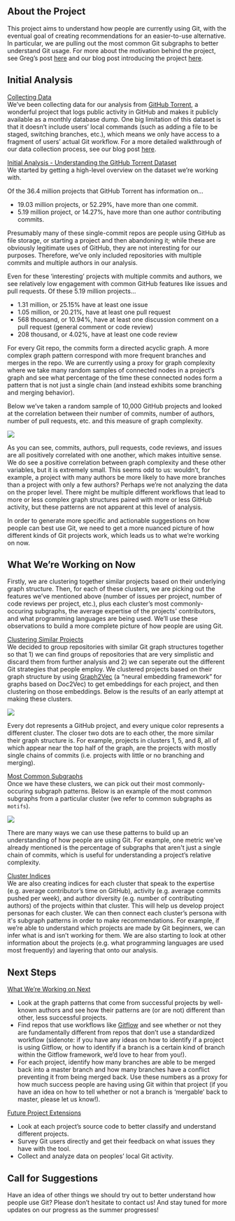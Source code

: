## About the Project
This project aims to understand how people are currently using Git, with the eventual goal of creating recommendations for an easier-to-use alternative. In particular, we are pulling out the most common Git subgraphs to better understand Git usage. For more about the motivation behind the project, see Greg’s post [here](http://third-bit.com/2017/09/30/git-graphs-and-engineering.html) and our blog post introducing the project [here](https://ubc-mds.github.io/RStudio-GitHub-Analysis/2019/05/10/project-introduction.html). 

## Initial Analysis
<u>Collecting Data</u>  
We’ve been collecting data for our analysis from [GitHub Torrent](http://ghtorrent.org/), a wonderful project that logs public activity in GitHub and makes it publicly available as a monthly database dump. One big limitation of this dataset is that it doesn’t include users’ local commands (such as adding a file to be staged, switching branches, etc.), which means we only have access to a fragment of users’ actual Git workflow. For a more detailed walkthrough of our data collection process, see our blog post [here](https://ubc-mds.github.io/RStudio-GitHub-Analysis/2019/05/15/data-query.html).

<u>Initial Analysis - Understanding the GitHub Torrent Dataset</u>  
We started by getting a high-level overview on the dataset we’re working with.

Of the 36.4 million projects that GitHub Torrent has information on...

- 19.03 million projects, or 52.29%, have more than one commit.
- 5.19 million project, or 14.27%, have more than one author contributing commits.

Presumably many of these single-commit repos are people using GitHub as file storage, or starting a project and then abandoning it; while these are obviously legitimate uses of GitHub, they are not interesting for our purposes. Therefore, we’ve only included repositories with multiple commits and multiple authors in our analysis. 

Even for these ‘interesting’ projects with multiple commits and authors, we see relatively low engagement with common GitHub features like issues and pull requests. Of these 5.19 million projects...

- 1.31 million, or 25.15% have at least one issue 
- 1.05 million, or 20.21%, have at least one pull request
- 568 thousand, or 10.94%, have at least one discussion comment on a pull request (general comment or code review)
- 208 thousand, or 4.02%, have at least one code review

For every Git repo, the commits form a directed acyclic graph. A more complex graph pattern correspond with more frequent branches and merges in the repo. We are currently using a proxy for graph complexity where we take many random samples of connected nodes in a project’s graph and see what percentage of the time these connected nodes form a pattern that is not just a single chain (and instead exhibits some branching and merging behavior). 

Below we’ve taken a random sample of 10,000 GitHub projects and looked at the correlation between their number of commits, number of authors, number of pull requests, etc. and this measure of graph complexity.

![](https://github.com/UBC-MDS/RStudio-GitHub-Analysis/blob/master/docs/img/posts/blog_3_corr_2.png)

As you can see, commits, authors, pull requests, code reviews, and issues are all positively correlated with one another, which makes intuitive sense. We do see a positive correlation between graph complexity and these other variables, but it is extremely small. This seems odd to us: wouldn’t, for example, a project with many authors be more likely to have more branches than a project with only a few authors? Perhaps we’re not analyzing the data on the proper level. There might be multiple different workflows that lead to more or less complex graph structures paired with more or less GitHub activity, but these patterns are not apparent at this level of analysis.

In order to generate more specific and actionable suggestions on how people can best use Git, we need to get a more nuanced picture of how different kinds of Git projects work, which leads us to what we’re working on now.

## What We’re Working on Now
Firstly, we are clustering together similar projects based on their underlying graph structure. Then, for each of these clusters, we are picking out the features we’ve mentioned above (number of issues per project, number of code reviews per project, etc.), plus each cluster’s most commonly-occuring subgraphs, the average expertise of the projects' contributors, and what programming languages are being used. We’ll use these observations to build a more complete picture of how people are using Git.

<u>Clustering Similar Projects</u>  
We decided to group repositories with similar Git graph structures together so that 1) we can find groups of repositories that are very simplistic and discard them from further analysis and 2) we can seperate out the different Git strategies that people employ.
We clustered projects based on their graph structure by using [Graph2Vec](https://arxiv.org/abs/1707.05005) (a “neural embedding framework” for graphs based on Doc2Vec) to get embeddings for each project, and then clustering on those embeddings. Below is the results of an early attempt at making these clusters.

![](https://github.com/UBC-MDS/RStudio-GitHub-Analysis/blob/master/docs/img/posts/blog_3_clusters.png)

Every dot represents a GitHub project, and every unique color represents a different cluster. The closer two dots are to each other, the more similar their graph structure is. For example, projects in clusters 1, 5, and 8, all of which appear near the top half of the graph, are the projects with mostly single chains of commits (i.e. projects with little or no branching and merging).

<u>Most Common Subgraphs</u>  
Once we have these clusters, we can pick out their most commonly-occuring subgraph patterns. Below is an example of the most common subgraphs from a particular cluster (we refer to common subgraphs as `motifs`).

![](https://github.com/UBC-MDS/RStudio-GitHub-Analysis/blob/master/docs/img/posts/blog_3_subgraphs.png)

There are many ways we can use these patterns to build up an understanding of how people are using Git. For example, one metric we’ve already mentioned is the percentage of subgraphs that aren't just a single chain of commits, which is useful for understanding a project’s relative complexity.

<u>Cluster Indices</u>  
We are also creating indices for each cluster that speak to the expertise (e.g. average contributor’s time on GitHub), activity (e.g. average commits pushed per week), and author diversity (e.g. number of contributing authors) of the projects within that cluster. This will help us develop project personas for each cluster. We can then connect each cluster’s persona with it's subgraph patterns in order to make recommendations. For example, if we’re able to understand which projects are made by Git beginners, we can infer what is and isn’t working for them. We are also starting to look at other information about the projects (e.g. what programming languages are used most frequently) and layering that onto our analysis. 

## Next Steps
<u>What We’re Working on Next</u>  

- Look at the graph patterns that come from successful projects by well-known authors and see how their patterns are (or are not) different than other, less successful projects. 
- Find repos that use workflows like [Gitflow](https://www.atlassian.com/git/tutorials/comparing-workflows/gitflow-workflow) and see whether or not they are fundamentally different from repos that don’t use a standardized workflow (sidenote: if you have any ideas on how to identify if a project is using Gitflow, or how to identify if a branch is a certain kind of branch within the Gitflow framework, we’d love to hear from you!).
- For each project, identify how many branches are able to be merged back into a master branch and how many branches have a conflict preventing it from being merged back. Use these numbers as a proxy for how much success people are having using Git within that project (if you have an idea on how to tell whether or not a branch is ‘mergable’ back to master, please let us know!).

<u>Future Project Extensions</u>  

- Look at each project’s source code to better classify and understand different projects.
- Survey Git users directly and get their feedback on what issues they have with the tool.
- Collect and analyze data on peoples’ local Git activity.

## Call for Suggestions
Have an idea of other things we should try out to better understand how people use Git? Please don’t hesitate to contact us! And stay tuned for more updates on our progress as the summer progresses!

